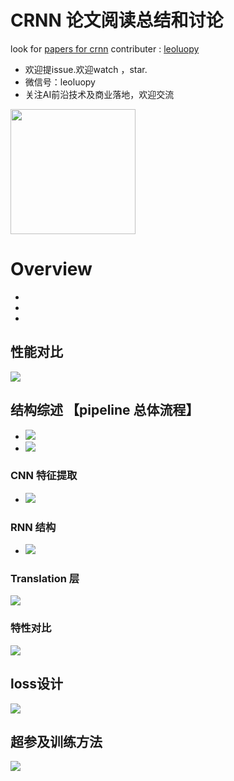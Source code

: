 

# CRNN 论文阅读总结和讨论

look for [papers for crnn](./pami2015_crnn.pdf)
contributer : [leoluopy](https://github.com/leoluopy)

+ 欢迎提issue.欢迎watch ，star.
+ 微信号：leoluopy
+ 关注AI前沿技术及商业落地，欢迎交流

<img width="200" height="200" src="https://github.com/leoluopy/paper_discussing/blob/master/wechat_id.jpeg"/>


# Overview
+ 
+ 
+ 

## 性能对比
![](./result_compare.png)


## 结构综述 【pipeline 总体流程】
+ ![](./full_arch.png)
+ ![](./arch_param.png)



### CNN 特征提取
+ ![](./feature_extra.png)


### RNN 结构
+ ![](./rnn_lstm.png)


### Translation 层
![](./label_sequence.png)

### 特性对比
![](./feature_compare.png)

## loss设计
![](loss.png)

## 超参及训练方法
![](./edit_dis.png)


